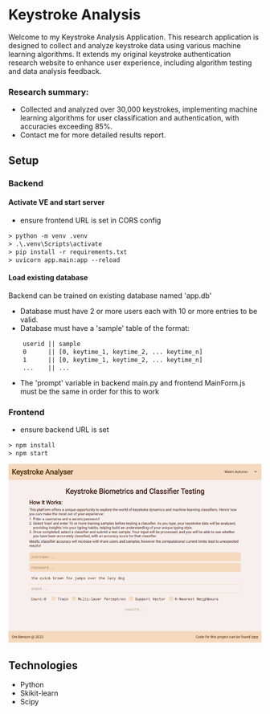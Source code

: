 # Keystroke Analysis

Welcome to my Keystroke Analysis Application. This research application is designed to collect and analyze keystroke data using various machine learning algorithms. It extends my original keystroke authentication research website to enhance user experience, including algorithm testing and data analysis feedback.

### Research summary: 
- Collected and analyzed over 30,000 keystrokes, implementing machine learning algorithms for user classification and authentication, with accuracies exceeding 85%.
- Contact me for more detailed results report.

## Setup
### Backend
#### Activate VE and start server
- ensure frontend URL is set in CORS config
```
> python -m venv .venv
> .\.venv\Scripts\activate
> pip install -r requirements.txt
> uvicorn app.main:app --reload
```
#### Load existing database
Backend can be trained on existing database named 'app.db'
* Database must have 2 or more users each with 10 or more entries to be valid.
* Database must have a 'sample' table of the format:
```
    userid || sample
    0      || [0, keytime_1, keytime_2, ... keytime_n] 
    1      || [0, keytime_1, keytime_2, ... keytime_n] 
    ...    || ... 
```
* The 'prompt' variable in backend main.py and frontend MainForm.js must be the same in order for this to work

### Frontend
- ensure backend URL is set
```
> npm install
> npm start
```

![front_page](/assets/keystrokes.PNG)

## Technologies
* Python
* Skikit-learn
* Scipy
